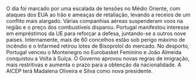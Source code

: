 O dia foi marcado por uma escalada de tensões no Médio Oriente, com ataques dos EUA ao Irão e ameaças de retaliação, levando a receios de um conflito mais alargado. Várias companhias aéreas suspenderam voos na região e o preço dos combustíveis disparou. Portugal manifestou interesse em empréstimos da UE para reforçar a defesa, juntando-se a outros nove países. Internamente, mais de 60 concelhos estão sob perigo máximo de incêndio e o Infarmed retirou lotes de Bisoprolol do mercado. No desporto, Portugal venceu o Montenegro no Eurobasket Feminino e João Almeida conquistou a Volta à Suíça. O Governo aprovou novas regras de imigração, mais restritivas e aumenta o prazo para a obtenção da nacionalidade. A AICEP terá Madalena Oliveira e Silva como nova presidente.